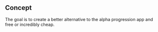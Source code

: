 ## Concept

The goal is to create a better alternative to the alpha progression app and free or incredibly cheap.
